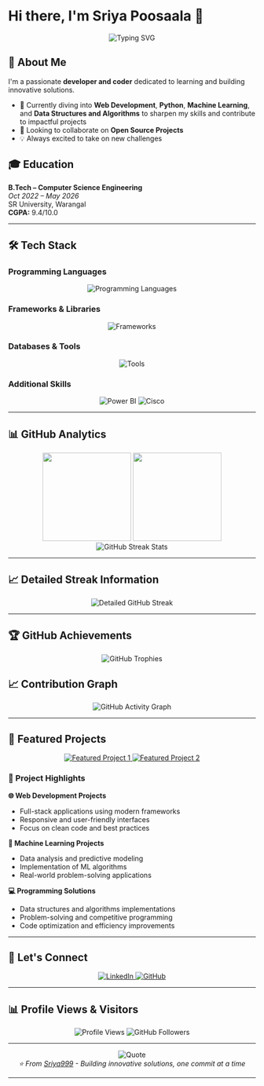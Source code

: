 # Hi there, I'm Sriya Poosaala 👋

<div align="center">
  <img src="https://readme-typing-svg.herokuapp.com?font=Fira+Code&size=30&duration=3000&pause=1000&color=00D8FF&center=true&vCenter=true&width=600&height=100&lines=Software+Developer;Problem+Solver;Tech+Enthusiast;ML+Enthusiast" alt="Typing SVG" />
</div>

## 🚀 About Me

I'm a passionate **developer and coder** dedicated to learning and building innovative solutions.

- 🔭 Currently diving into **Web Development**, **Python**, **Machine Learning**, and **Data Structures and Algorithms** to sharpen my skills and contribute to impactful projects
- 👯 Looking to collaborate on **Open Source Projects**
- 💡 Always excited to take on new challenges

## 🎓 Education

**B.Tech – Computer Science Engineering**  
*Oct 2022 – May 2026*  
SR University, Warangal  
**CGPA:** 9.4/10.0

---

## 🛠️ Tech Stack

### Programming Languages
<p align="center">
  <img src="https://skillicons.dev/icons?i=python,java,c,html,css,js" alt="Programming Languages" />
</p>

### Frameworks & Libraries
<p align="center">
  <img src="https://skillicons.dev/icons?i=bootstrap" alt="Frameworks" />
</p>

### Databases & Tools
<p align="center">
  <img src="https://skillicons.dev/icons?i=mysql,mongodb,git,github,vscode,aws" alt="Tools" />
</p>

### Additional Skills
<p align="center">
  <img src="https://img.shields.io/badge/Power%20BI-F2C811?style=for-the-badge&logo=powerbi&logoColor=black" alt="Power BI"/>
  <img src="https://img.shields.io/badge/Cisco-049fd9?style=for-the-badge&logo=cisco&logoColor=white" alt="Cisco"/>
</p>

---

## 📊 GitHub Analytics

<div align="center">
  <img height="180em" src="https://github-readme-stats.vercel.app/api?username=Sriya999&show_icons=true&theme=tokyonight&include_all_commits=true&count_private=true&hide_border=true&bg_color=0D1117&title_color=58A6FF&icon_color=58A6FF&text_color=C9D1D9"/>
  <img height="180em" src="https://github-readme-stats.vercel.app/api/top-langs/?username=Sriya999&layout=compact&theme=tokyonight&hide_border=true&bg_color=0D1117&title_color=58A6FF&text_color=C9D1D9"/>
</div>

<div align="center">
  <img src="https://github-readme-streak-stats.herokuapp.com/?user=Sriya999&theme=tokyonight&hide_border=true&background=0D1117&stroke=58A6FF&ring=58A6FF&fire=FFA500&currStreakLabel=58A6FF&dates=58A6FF" alt="GitHub Streak Stats"/>
</div>

---

## 📈 Detailed Streak Information

<div align="center">
  <img src="https://streak-stats.demolab.com/?user=Sriya999&theme=tokyonight&hide_border=true&date_format=M%20j%5B%2C%20Y%5D&background=0D1117&stroke=58A6FF&ring=58A6FF&fire=FFA500&currStreakLabel=58A6FF&sideLabels=58A6FF&dates=58A6FF" alt="Detailed GitHub Streak"/>
</div>

---

## 🏆 GitHub Achievements

<div align="center">
  <img src="https://github-profile-trophy.vercel.app/?username=Sriya999&theme=tokyonight&no-frame=true&no-bg=false&column=7&margin-w=15&margin-h=15" alt="GitHub Trophies"/>
</div>


## 📈 Contribution Graph

<div align="center">
  <img src="https://github-readme-activity-graph.vercel.app/graph?username=Sriya999&theme=github-compact&hide_border=true&bg_color=0D1117&color=58A6FF&line=58A6FF&point=FFFFFF" alt="GitHub Activity Graph"/>
</div>

---

## 🌟 Featured Projects

<div align="center">
  <a href="https://github.com/Sriya999">
    <img src="https://github-readme-stats.vercel.app/api/pin/?username=Sriya999&repo=repository-name&theme=tokyonight&hide_border=true&bg_color=0D1117&title_color=58A6FF&text_color=C9D1D9" alt="Featured Project 1"/>
  </a>
  <a href="https://github.com/Sriya999">
    <img src="https://github-readme-stats.vercel.app/api/pin/?username=Sriya999&repo=repository-name&theme=tokyonight&hide_border=true&bg_color=0D1117&title_color=58A6FF&text_color=C9D1D9" alt="Featured Project 2"/>
  </a>
</div>

### 💼 Project Highlights

**🌐 Web Development Projects**
- Full-stack applications using modern frameworks
- Responsive and user-friendly interfaces
- Focus on clean code and best practices

**🤖 Machine Learning Projects**
- Data analysis and predictive modeling
- Implementation of ML algorithms
- Real-world problem-solving applications

**💻 Programming Solutions**
- Data structures and algorithms implementations
- Problem-solving and competitive programming
- Code optimization and efficiency improvements

---

## 🤝 Let's Connect

<div align="center">
  <a href="https://www.linkedin.com/in/sriya-poosaala-37a6622ba/">
    <img src="https://img.shields.io/badge/LinkedIn-0077B5?style=for-the-badge&logo=linkedin&logoColor=white" alt="LinkedIn"/>
  </a>
  <a href="https://github.com/Sriya999">
    <img src="https://img.shields.io/badge/GitHub-100000?style=for-the-badge&logo=github&logoColor=white" alt="GitHub"/>
  </a>
</div>

---

## 📊 Profile Views & Visitors

<div align="center">
  <img src="https://komarev.com/ghpvc/?username=Sriya999&label=Profile%20Views&color=58A6FF&style=for-the-badge" alt="Profile Views"/>
  <img src="https://img.shields.io/github/followers/Sriya999?label=Followers&style=for-the-badge&color=58A6FF" alt="GitHub Followers"/>
</div>

---

<div align="center">
  <img src="https://quotes-github-readme.vercel.app/api?type=horizontal&theme=dark&quote=Innovation%20distinguishes%20between%20a%20leader%20and%20a%20follower&author=Steve%20Jobs" alt="Quote"/>
</div>

<div align="center">
  <i>⭐ From <a href="https://github.com/Sriya999">Sriya999</a> - Building innovative solutions, one commit at a time</i>
</div>

---
